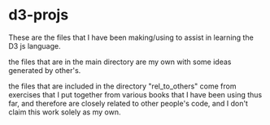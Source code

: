 # d3-projs
These are the files that I have been making/using to assist in learning the D3 js language.

the files that are in the main directory are my own with some ideas generated by other's.

the files that are included in the directory "rel_to_others" come from exercises that I put together from various books that I have been using thus far, and therefore are closely related to other people's code, and I don't claim this work solely as my own. 

